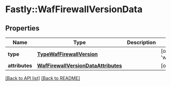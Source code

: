 # Fastly::WafFirewallVersionData

## Properties

| Name | Type | Description | Notes |
| ---- | ---- | ----------- | ----- |
| **type** | [**TypeWafFirewallVersion**](TypeWafFirewallVersion.md) |  | [optional][default to &#39;waf_firewall_version&#39;] |
| **attributes** | [**WafFirewallVersionDataAttributes**](WafFirewallVersionDataAttributes.md) |  | [optional] |

[[Back to API list]](../../README.md#endpoints) [[Back to README]](../../README.md)

